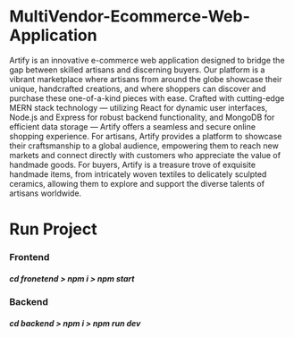 # MultiVendor-Ecommerce-Web-Application
Artify is an innovative e-commerce web application designed to bridge the gap between skilled artisans and discerning buyers. Our platform is a vibrant marketplace where artisans from around the globe showcase their unique, handcrafted creations, and where shoppers can discover and purchase these one-of-a-kind pieces with ease.
Crafted with cutting-edge MERN stack technology — utilizing React for dynamic user interfaces, Node.js and Express for robust backend functionality, and MongoDB for efficient data storage — Artify offers a seamless and secure online shopping experience.
For artisans, Artify provides a platform to showcase their craftsmanship to a global audience, empowering them to reach new markets and connect directly with customers who appreciate the value of handmade goods.
For buyers, Artify is a treasure trove of exquisite handmade items, from intricately woven textiles to delicately sculpted ceramics, allowing them to explore and support the diverse talents of artisans worldwide.
# Run Project 
### Frontend
##### cd fronetend > npm i > npm start
### Backend
##### cd backend > npm i > npm run dev 

